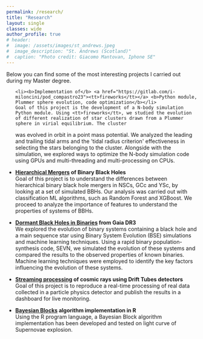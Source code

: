 ```yaml
---
permalink: /research/
title: "Research"
layout: single
classes: wide
author_profile: true
# header:
#  image: /assets/images/st_andrews.jpeg
#  image_description: "St. Andrews (Scotland)"
#  caption: "Photo credit: Giacomo Mantovan, Iphone SE"
---
```


<p>Below you can find some of the most interesting projects I carried out during my Master degree.</p>
<p></p>

<ul>

	<li><b>Implementation of</b> <a href="https://gitlab.com/i-miloncini/pod_compastro23"><tt>fireworks</tt></a> <b>Python module, Plummer sphere evolution, code optimization</b></li>
	Goal of this project is the development of a N-body simulation Python module. Using <tt>fireworks</tt>, we studied the evolution of different realization of star clusters drawn from a Plummer sphere in virial equilibrium. The cluster
was evolved in orbit in a point mass potential. We analyzed the leading and trailing tidal arms and the 'tidal radius criterion' effectiveness in selecting the stars belonging to the cluster. Alongside with the simulation, we
explored ways to optimize the N-body simulation code using GPUs and multi-threading and multi-processing on CPUs.
<p></p>
	<li><b><a href="https://github.com/Berto70/hm_bbh">Hierarchical Mergers</a> of Binary Black Holes</b></li>
	Goal of this project is to understand the differences between hierarchical binary black hole mergers in NSCs, GCc and YSc, by looking at a set of simulated BBHs. Our analysis was carried out with classification ML algorithms,
such as Random Forest and XGBoost. We proceed to analyze the importance of features to understand the properties of systems of BBHs. 
<p></p>
	<li><b><a href="https://github.com/Berto70/bse_bhms">Dormant Black Holes in Binaries</a> from Gaia DR3</b></li>
	We explored the evolution of binary systems containing a black hole and a main sequence star using Binary System Evolution (BSE) simulations and machine learning techniques. Using a rapid binary population-synthesis code,
SEVN, we simulated the evolution of these systems and compared the results to the observed properties of known binaries. Machine learning techniques were employed to identify the key factors influencing the evolution of these
systems.
<p></p>
	<li><b><a href="https://github.com/Berto70/streaming_processing_mapdb_2023">Streaming processing</a> of cosmic rays using Drift Tubes detectors</b></li>
	Goal of this project is to reproduce a real-time processing of real data collected in a particle physics detector and publish the results in a dashboard for live monitoring.
<p></p>
	<li><b><a href="https://github.com/Berto70/advstat_bayesian_blocks"> Bayesian Blocks</a> algorithm implementation in R</b></li>
	Using the R program language, a Bayesian Block algorithm implementation has been developed and tested on light curve of Supernovae explosion.
</ul>

